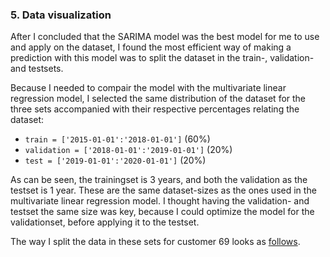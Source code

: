 ### 5. Data visualization
After I concluded that the SARIMA model was the best model for me to use and apply on the dataset, I found the most efficient way of making a prediction with this model was to split the dataset in the train-, validation- and testsets.

Because I needed to compair the model with the multivariate linear regression model, I selected the same distribution of the dataset for the three sets accompanied with their respective percentages relating the dataset:
- `train = ['2015-01-01':'2018-01-01']` (60%)
- `validation = ['2018-01-01':'2019-01-01']` (20%)
- `test = ['2019-01-01':'2020-01-01']` (20%)

As can be seen, the trainingset is 3 years, and both the validation as the testset is 1 year.
These are the same dataset-sizes as the ones used in the multivariate linear regression model.
I thought having the validation- and testset the same size was key, because I could optimize the model for the validationset, before applying it to the testset.

The way I split the data in these sets for customer 69 looks as [follows](https://github.com/georgeottens/AppliedDataScience/blob/main/Python_Notebooks/SARIMA_model_klant_69_datasplits.ipynb).
